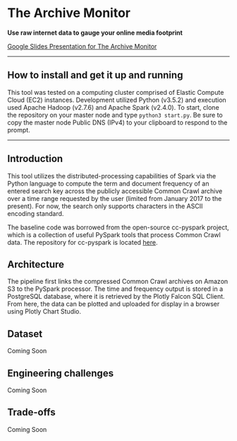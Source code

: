 # The Archive Monitor

**Use raw internet data to gauge your online media footprint**

  

[Google Slides Presentation for The Archive Monitor](https://docs.google.com/presentation/d/1o3R8Odrkqcwbpp6PAXOucX0fcK6NtDUzxhY4cG0X4Yc/edit#slide=id.g7c92e72691_0_132)

  

<hr/>

  

## How to install and get it up and running

This tool was tested on a computing cluster comprised of Elastic Compute Cloud (EC2) instances. Development utilized Python (v3.5.2) and execution used Apache Hadoop (v2.7.6) and Apache Spark (v2.4.0).  To start, clone the repository on your master node and type `python3 start.py`. Be sure to copy the master node Public DNS (IPv4) to your clipboard to respond to the prompt.

  

<hr/>

  

## Introduction

This tool utilizes the distributed-processing capabilities of Spark via the Python language to compute the term and document frequency of an entered search key across the publicly accessible Common Crawl archive over a time range requested by the user (limited from January 2017 to the present). For now, the search only supports characters in the ASCII encoding standard.

The baseline code was borrowed from the open-source cc-pyspark project, which is a collection of useful PySpark tools that process Common Crawl data.  The repository for cc-pyspark is located [here](https://github.com/commoncrawl/cc-pyspark).

## Architecture

The pipeline first links the compressed Common Crawl archives on Amazon S3 to the PySpark processor. The time and frequency output is stored in a PostgreSQL database, where it is retrieved by the Plotly Falcon SQL Client. From here, the data can be plotted and uploaded for display in a browser using Plotly Chart Studio.
  

## Dataset

Coming Soon

## Engineering challenges

Coming Soon

## Trade-offs

Coming Soon
